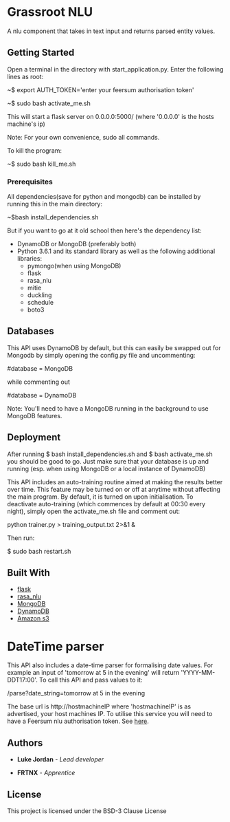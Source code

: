 # Grassroot NLU 

A nlu component that takes in text input and returns parsed entity values.

## Getting Started

Open a terminal in the directory with start_application.py. Enter the following lines as root:

 ~$ export AUTH_TOKEN='enter your feersum authorisation token'

 ~$ sudo bash activate_me.sh

This will start a flask server on 0.0.0.0:5000/ (where '0.0.0.0' is the hosts machine's ip)
 
Note: For your own convenience, sudo all commands.

To kill the program:

 ~$ sudo bash kill_me.sh


### Prerequisites

All dependencies(save for python and mongodb) can be installed by running this in the main directory:

 ~$bash install_dependencies.sh

But if you want to go at it old school then here's the dependency list: 

* DynamoDB or MongoDB (preferably both)
* Python 3.6.1 and its standard library as well as the following additional libraries:
  * pymongo(when using MongoDB)
  * flask
  * rasa_nlu
  * mitie
  * duckling
  * schedule
  * boto3


## Databases

This API uses DynamoDB by default, but this can easily be swapped out for Mongodb by simply opening the config.py file and uncommenting:

 #database = MongoDB

while commenting out
 
 #database = DynamoDB

Note: You'll need to have a MongoDB running in the background to use MongoDB features.


## Deployment

After running $ bash install_dependencies.sh and $ bash activate_me.sh you should be good to go. Just make sure that your database is up and running (esp. when using MongoDB or a local instance of DynamoDB)

This API includes an auto-training routine aimed at making the results better over time. This feature may be turned on or off at anytime without affecting the main program. By default, it is turned on upon initialisation. To deactivate auto-training (which commences by default at 00:30 every night),
simply open the activate_me.sh file and comment out:

 python trainer.py > training_output.txt 2>&1 &

Then run:

 $ sudo bash restart.sh


## Built With

* [flask](http://flask.pocoo.org/)
* [rasa_nlu](http://rasa.ai/)
* [MongoDB](https://www.mongodb.com/)
* [DynamoDB](https://aws.amazon.com/dynamodb/)
* [Amazon s3](https://aws.amazon.com/s3‎/)


# DateTime parser

This API also includes a date-time parser for formalising date values. For example an input of 'tomorrow at 5 in the evening' will return 'YYYY-MM-DDT17:00'.
To call this API and pass values to it:

  /parse?date_string=tomorrow at 5 in the evening

The base url is http://hostmachineIP where 'hostmachineIP' is as advertised, your host machines IP. To utilise this service you will need to have a Feersum nlu authorisation token. See [here](http://feersum.io/).


## Authors

* **Luke Jordan** - *Lead developer*

* **FRTNX** - *Apprentice* 


## License

This project is licensed under the BSD-3 Clause License